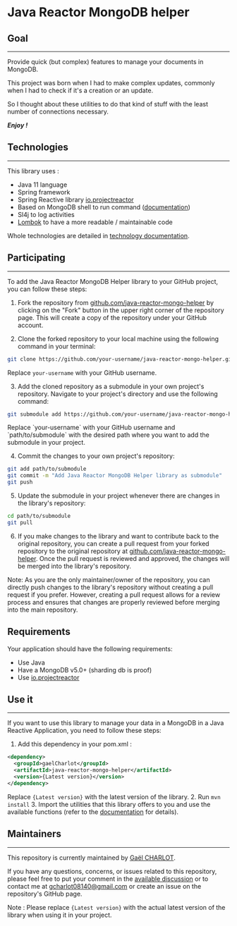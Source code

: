 # Java Reactor MongoDB helper

## Goal
***
Provide quick (but complex) features to manage your documents in MongoDB.

This project was born when I had to make complex updates, commonly when I had to check if it's a creation or an update.

So I thought about these utilities to do that kind of stuff with the least number of connections necessary.

***Enjoy !***

## Technologies
***
This library uses :
- Java 11 language
- Spring framework
- Spring Reactive library [io.projectreactor](https://projectreactor.io/docs)
- Based on MongoDB shell to run command ([documentation](https://www.mongodb.com/docs/manual/reference/command/))
- Sl4j to log activities
- [Lombok](https://projectlombok.org/features/) to have a more readable / maintainable code

Whole technologies are detailed in [technology documentation](docs/TECHNO.md).

## Participating
***
To add the Java Reactor MongoDB Helper library to your GitHub project, you can follow these steps:

1. Fork the repository from [github.com/java-reactor-mongo-helper](https://github.com/java-reactor-mongo-helper) by clicking on the "Fork" button in the upper right corner of the repository page. This will create a copy of the repository under your GitHub account.

2. Clone the forked repository to your local machine using the following command in your terminal:

```bash
git clone https://github.com/your-username/java-reactor-mongo-helper.git
```

Replace `your-username` with your GitHub username.

3. Add the cloned repository as a submodule in your own project's repository. Navigate to your project's directory and use the following command:

```bash
git submodule add https://github.com/your-username/java-reactor-mongo-helper.git path/to/submodule
```

Replace \`your-username\` with your GitHub username and \`path/to/submodule\` with the desired path where you want to add the submodule in your project.

4. Commit the changes to your own project's repository:

```bash
git add path/to/submodule
git commit -m "Add Java Reactor MongoDB Helper library as submodule"
git push
```

5. Update the submodule in your project whenever there are changes in the library's repository:
```bash
cd path/to/submodule
git pull
```

6. If you make changes to the library and want to contribute back to the original repository, you can create a pull request from your forked repository to the original repository at [github.com/java-reactor-mongo-helper](https://github.com/java-reactor-mongo-helper). Once the pull request is reviewed and approved, the changes will be merged into the library's repository.

Note: As you are the only maintainer/owner of the repository, you can directly push changes to the library's repository without creating a pull request if you prefer. However, creating a pull request allows for a review process and ensures that changes are properly reviewed before merging into the main repository.


## Requirements
Your application should have the following requirements:
- Use Java
- Have a MongoDB v5.0+ (sharding db is proof)
- Use [io.projectreactor](https://projectreactor.io/docs)

## Use it
***
If you want to use this library to manage your data in a MongoDB in a Java Reactive Application, you need to follow these steps:
1. Add this dependency in your pom.xml :
```xml
<dependency>
  <groupId>gaelCharlot</groupId>
  <artifactId>java-reactor-mongo-helper</artifactId>
  <version>{Latest version}</version>
</dependency>
```
Replace `{Latest version}` with the latest version of the library.
2. Run `mvn install`
3. Import the utilities that this library offers to you and use the available functions (refer to the [documentation](docs/javadoc/index.html) for details).

## Maintainers
***
This repository is currently maintained by [Gaël CHARLOT](https://github.com/gaelCharlot).

If you have any questions, concerns, or issues related to this repository, please feel free to put your comment in the [available discussion](https://github.com/gaelCharlot/java-reactor-mongo-helper/discussions/1) or to contact me at [gcharlot08140@gmail.com]() or create an issue on the repository's GitHub page.

Note : Please replace `{Latest version}` with the actual latest version of the library when using it in your project.